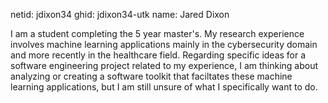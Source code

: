 netid: jdixon34
ghid: jdixon34-utk
name: Jared Dixon

I am a student completing the 5 year master's. My research experience involves machine learning applications mainly in the
cybersecurity domain and more recently in the healthcare field. Regarding specific ideas for a software engineering project
related to my experience, I am thinking about analyzing or creating a software toolkit that faciltates these machine learning 
applications, but I am still unsure of what I specifically want to do.
